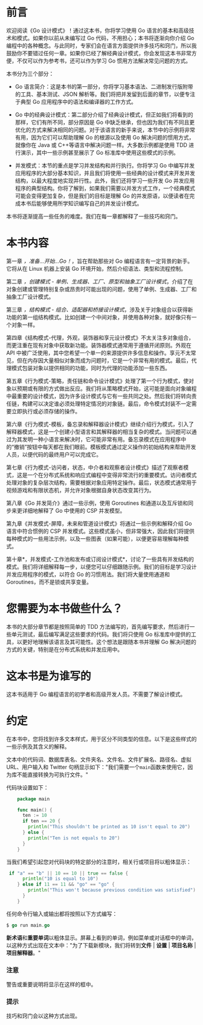 # 前言

欢迎阅读《Go 设计模式》！通过这本书，你将学习使用 Go 语言的基本和高级技术和模式。如果你以前从未编写过 Go 代码，不用担心；本书将逐渐向你介绍 Go 编程中的各种概念。与此同时，专家们会在语言方面提供许多技巧和窍门，所以我鼓励你不要错过任何一章。如果你已经了解经典设计模式，你会发现这本书非常方便，不仅可以作为参考书，还可以作为学习 Go 惯用方法解决常见问题的方式。

本书分为三个部分：

+   Go 语言简介：这是本书的第一部分，你将学习基本语法、二进制发行版附带的工具、基本测试、JSON 解析等。我们将把并发留到后面的章节，以便专注于典型 Go 应用程序中的语法和编译器的工作方式。

+   Go 中的经典设计模式：第二部分介绍了经典设计模式，但正如我们将看到的那样，它们有所不同，部分原因是 Go 中缺乏继承，但也因为我们有不同且更优化的方式来解决相同的问题。对于该语言的新手来说，本节中的示例将非常有用，因为它们可以帮助理解 Go 的根源以及使用 Go 解决问题的惯用方式，就像你在 Java 或 C++等语言中解决问题一样。大多数示例都是使用 TDD 进行演示，其中一些示例甚至展示了 Go 标准库中使用这些模式的示例。

+   并发模式：本节的重点是学习并发结构和并行执行。你将学习 Go 中编写并发应用程序的大部分基本知识，并且我们将使用一些经典的设计模式来开发并发结构，以最大程度地实现并行性。此外，我们还将学习一些开发 Go 并发应用程序的典型结构。你将了解到，如果我们需要以并发方式工作，一个经典模式可能会变得更加复杂，但是我们的目标是理解 Go 的并发原语，以便读者在完成本书后能够使用所学知识编写自己的并发设计模式。

本书将逐渐提高一些任务的难度。我们在每一章都解释了一些技巧和窍门。

# 本书内容

第一章 *，准备...开始...Go！*，旨在帮助那些对 Go 编程语言有一定背景的新手。它将从在 Linux 机器上安装 Go 环境开始，然后介绍语法、类型和流程控制。

第二章 *，创建模式 - 单例、生成器、工厂、原型和抽象工厂设计模式*，介绍了在对象创建或管理特别复杂或昂贵时可能出现的问题，使用了单例、生成器、工厂和抽象工厂设计模式。

第三章 *，结构模式 - 组合、适配器和桥接设计模式*，涉及关于对象组合以获得新功能的第一组结构模式。比如创建一个中间对象，并使用各种对象，就好像只有一个对象一样。

第四章《结构模式-代理，外观，装饰器和享元设计模式》不太关注多对象组合，而更注重在现有对象中获取新功能。装饰器模式通常用于遵循开闭原则。外观在 API 中被广泛使用，其中您希望一个单一的来源提供许多信息和操作。享元不太常见，但在内存因大量相似对象而成为问题时，它是一个非常有用的模式。最后，代理模式包装对象以提供相同的功能，同时为代理的功能添加一些东西。

第五章《行为模式-策略，责任链和命令设计模式》处理了第一个行为模式，使对象以预期或有限的方式做出反应。我们将从策略模式开始，这可能是面向对象编程中最重要的设计模式，因为许多设计模式与它有一些共同之处。然后我们将转向责任链，构建可以决定谁必须处理特定情况的对象链。最后，命令模式封装不一定需要立即执行或必须存储的操作。

第六章《行为模式-模板，备忘录和解释器设计模式》继续介绍行为模式，引入了解释器模式，这是一个创建小型语言和其解释器的相当复杂的模式。当问题可以通过为其发明一种小语言来解决时，它可能非常有用。备忘录模式在应用程序中的“撤销”按钮中每天都在我们眼前。模板模式通过定义操作的初始结构来帮助开发人员，以便代码的最终用户可以完成它。

第七章《行为模式-访问者，状态，中介者和观察者设计模式》描述了观察者模式，这是一个在分布式系统和响应式编程中变得非常流行的重要模式。访问者模式处理对象的复杂层次结构，需要根据对象应用特定操作。最后，状态模式通常用于视频游戏和有限状态机，并允许对象根据自身状态改变其行为。

第八章《Go 并发简介》通过一些示例，使用 Goroutines 和通道以及互斥锁和同步来更详细地解释了 Go 中使用的 CSP 并发模型。

第九章《并发模式-屏障，未来和管道设计模式》将通过一些示例和解释介绍 Go 语言中符合惯例的 CSP 并发模式。这些模式虽小，但非常强大，因此我们将提供每种模式的一些用法示例，以及一些图表（如果可能），以便更容易理解每种模式。

第十章*，并发模式-工作池和发布或订阅设计模式*，讨论了一些具有并发结构的模式。我们将详细解释每一步，以便您可以仔细跟随示例。我们的目标是学习设计并发应用程序的模式，以符合 Go 的习惯用法。我们将大量使用通道和 Goroutines，而不是锁或共享变量。

# 您需要为本书做些什么？

本书的大部分章节都是按照简单的 TDD 方法编写的，首先编写要求，然后进行一些单元测试，最后编写满足这些要求的代码。我们将只使用 Go 标准库中提供的工具，以更好地理解该语言及其可能性。这个想法是跟随本书并理解 Go 解决问题的方式的关键，特别是在分布式系统和并发应用中。

# 这本书是为谁写的

这本书适用于 Go 编程语言的初学者和高级开发人员。不需要了解设计模式。

# 约定

在本书中，您将找到许多文本样式，用于区分不同类型的信息。以下是这些样式的一些示例及其含义的解释。

文本中的代码词、数据库表名、文件夹名、文件名、文件扩展名、路径名、虚拟 URL、用户输入和 Twitter 句柄显示如下："我们需要一个`main`函数来使用它，因为库不能直接转换为可执行文件。"

代码块设置如下：

```go
    package main

    func main() {
      ten := 10
      if ten == 20 {
        println("This shouldn't be printed as 10 isn't equal to 20")
      } else {
        println("Ten is not equals to 20")
      }
    }
```

当我们希望引起您对代码块的特定部分的注意时，相关行或项目将以粗体显示：

```go
 if "a" == "b" || 10 == 10 || true == false {
      println("10 is equal to 10")
    } else if 11 == 11 && "go" == "go" {
        println("This won't because previous condition was satisfied")
      }
    }
```

任何命令行输入或输出都将按照以下方式编写：

```go
$ go run main.go

```

**新术语**和**重要单词**以粗体显示。屏幕上看到的单词，例如菜单或对话框中的单词，以这种方式出现在文本中："为了下载新模块，我们将转到**文件** | **设置** | **项目名称** | **项目解释器**。"

### 注意

警告或重要说明将显示在这样的框中。

### 提示

技巧和窍门会以这种方式出现。
